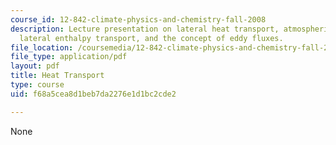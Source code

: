 ```yaml
---
course_id: 12-842-climate-physics-and-chemistry-fall-2008
description: Lecture presentation on lateral heat transport, atmospheric heat transport,
  lateral enthalpy transport, and the concept of eddy fluxes.
file_location: /coursemedia/12-842-climate-physics-and-chemistry-fall-2008/f68a5cea8d1beb7da2276e1d1bc2cde2_part3_lec5.pdf
file_type: application/pdf
layout: pdf
title: Heat Transport
type: course
uid: f68a5cea8d1beb7da2276e1d1bc2cde2

---
```

None